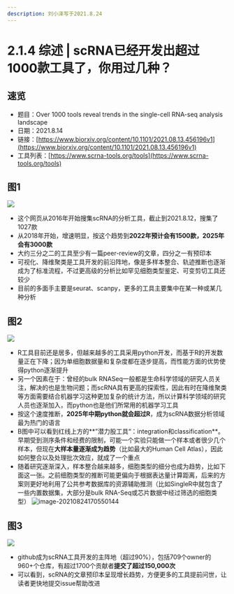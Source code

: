 ```yaml
---
description: 刘小泽写于2021.8.24
---
```


# 2.1.4 综述 \| scRNA已经开发出超过1000款工具了，你用过几种？

## 速览

* 题目：Over 1000 tools reveal trends in the single-cell RNA-seq analysis landscape
* 日期：2021.8.14
* 链接：[https://www.biorxiv.org/content/10.1101/2021.08.13.456196v1](https://www.biorxiv.org/content/10.1101/2021.08.13.456196v1)
* 工具列表：[https://www.scrna-tools.org/tools](https://www.scrna-tools.org/tools)

## 图1

![](https://jieandze1314-1255603621.cos.ap-guangzhou.myqcloud.com/blog/2021-08-24-083308.png)

* 这个网页从2016年开始搜集scRNA的分析工具，截止到2021.8.12，搜集了1027款
* 从2018年开始，增速明显，按这个趋势到**2022年预计会有1500款，2025年会有3000款**
* 大约三分之二的工具至少有一篇peer-review的文章，四分之一有预印本
* 可视化、降维聚类是工具开发的前沿阵地，像是多样本整合、轨迹推断也逐渐成为了标准流程，不过更高级的分析比如罕见细胞类型鉴定、可变剪切工具还较少
* 目前的多面手主要是seurat、scanpy，更多的工具主要集中在某一种或某几种分析

## 图2

![](https://jieandze1314-1255603621.cos.ap-guangzhou.myqcloud.com/blog/2021-08-24-084554.png)

* R工具目前还是居多，但越来越多的工具采用python开发，而基于R的开发数量正在下降；因为单细胞数据量和复杂度都在逐步提高，而性能方面的优势使得python逐渐提升
* 另一个因素在于：曾经的bulk RNASeq一般都是生命科学领域的研究人员关注，解决的也是生物问题；而scRNA具有更高的探索性，因此有时在降维聚类等方面需要结合机器学习这种更加复杂的统计方法，所以计算科学领域的研究人员也逐渐加入，而python也是他们所常用的机器学习工具
* 按这个速度推断，**2025年中期python就会超过R**，成为scRNA数据分析领域最为热门的语言
* B图中可以看到红线上方的**”潜力股工具“：integration和classification**。早期受到测序条件和经费的限制，可能一个实验只能做一个样本或者很少几个样本，但现在**大样本量逐渐成为趋势**（比如最大的Human Cell Atlas），因此如何整合以及处理批次效应，就成了一个重点
* 随着研究逐渐深入，样本整合越来越多，细胞类型的细分也成为趋势，比如下面这一张。之前细胞类型的推断可能更偏向于根据表达量计算距离，后来的方案则更好地利用了公共参考数据库的资源辅助推测（比如SingleR中就包含了一些内置数据集，大部分是bulk RNA-Seq或芯片数据中经过筛选的细胞类型） ![image-20210824170550144](https://jieandze1314-1255603621.cos.ap-guangzhou.myqcloud.com/blog/2021-08-24-090550.png)

## 图3

![](https://jieandze1314-1255603621.cos.ap-guangzhou.myqcloud.com/blog/2021-08-24-091304.png)

* github成为scRNA工具开发的主阵地（超过90%），包括709个owner的960+个仓库，有超过1700个贡献者**提交了超过150,000次**
* 可以看到，scRNA的文章预印本呈现增长趋势，方便更多的工具提前问世，让读者更快地提交issue帮助改进

